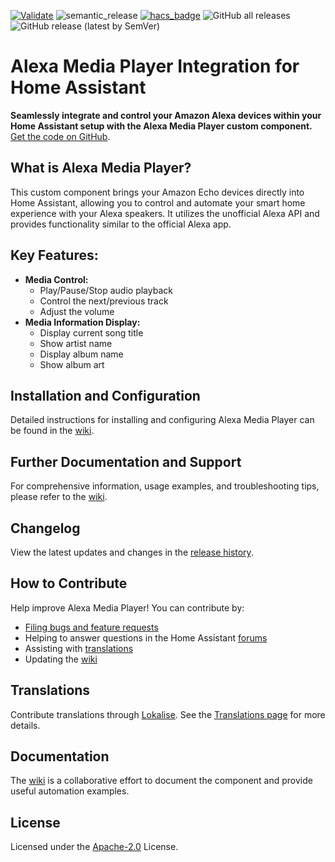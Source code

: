 [![Validate](https://github.com/alandtse/alexa_media_player/actions/workflows/validate.yaml/badge.svg)](https://github.com/alandtse/alexa_media_player/actions/workflows/validate.yaml)
![semantic_release](https://github.com/alandtse/alexa_media_player/workflows/semantic_release/badge.svg)
[![hacs_badge](https://img.shields.io/badge/HACS-Default-orange.svg)](https://github.com/hacs/integration)
![GitHub all releases](https://img.shields.io/github/downloads/alandtse/alexa_media_player/total)
![GitHub release (latest by SemVer)](https://img.shields.io/github/downloads/alandtse/alexa_media_player/latest/total)

# Alexa Media Player Integration for Home Assistant

**Seamlessly integrate and control your Amazon Alexa devices within your Home Assistant setup with the Alexa Media Player custom component.** [Get the code on GitHub](https://github.com/alandtse/alexa_media_player).

## What is Alexa Media Player?

This custom component brings your Amazon Echo devices directly into Home Assistant, allowing you to control and automate your smart home experience with your Alexa speakers. It utilizes the unofficial Alexa API and provides functionality similar to the official Alexa app.

## Key Features:

*   **Media Control:**
    *   Play/Pause/Stop audio playback
    *   Control the next/previous track
    *   Adjust the volume
*   **Media Information Display:**
    *   Display current song title
    *   Show artist name
    *   Display album name
    *   Show album art

## Installation and Configuration

Detailed instructions for installing and configuring Alexa Media Player can be found in the [wiki](https://github.com/alandtse/alexa_media_player/wiki/Configuration).

## Further Documentation and Support

For comprehensive information, usage examples, and troubleshooting tips, please refer to the [wiki](https://github.com/alandtse/alexa_media_player/wiki).

## Changelog

View the latest updates and changes in the [release history](https://github.com/alandtse/alexa_media_player/releases).

## How to Contribute

Help improve Alexa Media Player! You can contribute by:

*   [Filing bugs and feature requests](https://github.com/alandtse/alexa_media_player/issues)
*   Helping to answer questions in the Home Assistant [forums](https://community.home-assistant.io/t/echo-devices-alexa-as-media-player-testers-needed/58639)
*   Assisting with [translations](https://app.lokalise.com/project/465185555eee18dd537ca6.39714580/)
*   Updating the [wiki](https://github.com/alandtse/alexa_media_player/wiki)

## Translations

Contribute translations through [Lokalise](https://app.lokalise.com/project/465185555eee18dd537ca6.39714580/).  See the [Translations page](https://github.com/alandtse/alexa_media_player/wiki/Translations) for more details.

## Documentation

The [wiki](https://github.com/alandtse/alexa_media_player/wiki) is a collaborative effort to document the component and provide useful automation examples.

## License

Licensed under the [Apache-2.0](LICENSE) License.